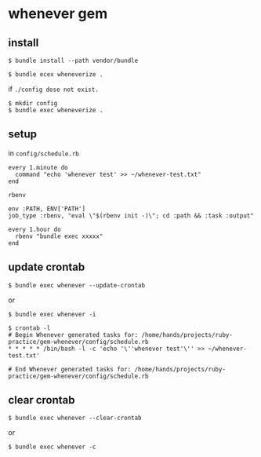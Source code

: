 # whenever gem

## install
```
$ bundle install --path vendor/bundle
```

```
$ bundle ecex wheneverize .
```

if `./config dose not exist.`

```
$ mkdir config
$ bundle exec wheneverize .
```

## setup
in `config/schedule.rb`

```
every 1.minute do
  command "echo 'whenever test' >> ~/whenever-test.txt"
end
```

`rbenv`

```
env :PATH, ENV['PATH']
job_type :rbenv, "eval \"$(rbenv init -)\"; cd :path && :task :output"

every 1.hour do
  rbenv "bundle exec xxxxx"
end
```


## update crontab 
```
$ bundle exec whenever --update-crontab
```
or
```
$ bundle exec whenever -i
```

```
$ crontab -l
# Begin Whenever generated tasks for: /home/hands/projects/ruby-practice/gem-whenever/config/schedule.rb
* * * * * /bin/bash -l -c 'echo '\''whenever test'\'' >> ~/whenever-test.txt'

# End Whenever generated tasks for: /home/hands/projects/ruby-practice/gem-whenever/config/schedule.rb
```

## clear crontab 
```
$ bundle exec whenever --clear-crontab
```
or
```
$ bundle exec whenever -c
```
